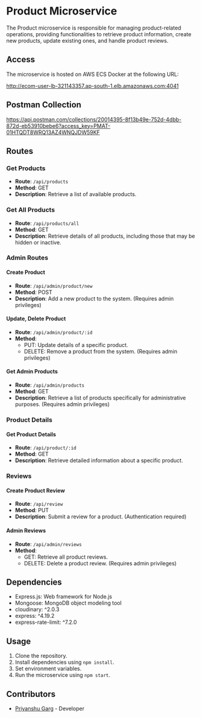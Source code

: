 # Product Microservice

The Product microservice is responsible for managing product-related operations, providing functionalities to retrieve product information, create new products, update existing ones, and handle product reviews.

## Access

The microservice is hosted on AWS ECS Docker at the following URL:

http://ecom-user-lb-321143357.ap-south-1.elb.amazonaws.com:4041

## Postman Collection

https://api.postman.com/collections/20014395-8f13b49e-752d-4dbb-872d-eb53910bebe6?access_key=PMAT-01HTQDT8WRQ13AZ4WNQJDW59KF

## Routes

### Get Products

- **Route**: `/api/products`
- **Method**: GET
- **Description**: Retrieve a list of available products.

### Get All Products

- **Route**: `/api/products/all`
- **Method**: GET
- **Description**: Retrieve details of all products, including those that may be hidden or inactive.

### Admin Routes

#### Create Product

- **Route**: `/api/admin/product/new`
- **Method**: POST
- **Description**: Add a new product to the system. (Requires admin privileges)

#### Update, Delete Product

- **Route**: `/api/admin/product/:id`
- **Method**: 
  - PUT: Update details of a specific product.
  - DELETE: Remove a product from the system. (Requires admin privileges)

#### Get Admin Products

- **Route**: `/api/admin/products`
- **Method**: GET
- **Description**: Retrieve a list of products specifically for administrative purposes. (Requires admin privileges)

### Product Details

#### Get Product Details

- **Route**: `/api/product/:id`
- **Method**: GET
- **Description**: Retrieve detailed information about a specific product.

### Reviews

#### Create Product Review

- **Route**: `/api/review`
- **Method**: PUT
- **Description**: Submit a review for a product. (Authentication required)

#### Admin Reviews

- **Route**: `/api/admin/reviews`
- **Method**: 
  - GET: Retrieve all product reviews.
  - DELETE: Delete a product review. (Requires admin privileges)

## Dependencies

- Express.js: Web framework for Node.js
- Mongoose: MongoDB object modeling tool
- cloudinary: ^2.0.3
- express: ^4.19.2
- express-rate-limit: ^7.2.0

## Usage

1. Clone the repository.
2. Install dependencies using `npm install`.
3. Set environment variables.
4. Run the microservice using `npm start`.

## Contributors

- [Priyanshu Garg](#) - Developer
